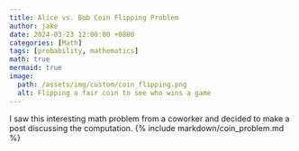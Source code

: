 ```yaml
---
title: Alice vs. Bob Coin Flipping Problem
author: jake
date: 2024-03-23 12:00:00 +0800
categories: [Math]
tags: [probability, mathematics]
math: true
mermaid: true
image:
  path: /assets/img/custom/coin_flipping.png
  alt: Flipping a fair coin to see who wins a game
---
```

I saw this interesting math problem from a coworker and decided to make a post discussing the computation.
{% include markdown/coin_problem.md %}